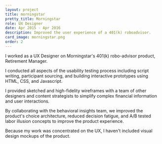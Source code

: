 ```yaml
---
layout: project
title: morningstar
pretty_title: Morningstar
role: UX Designer
date: Apr 2015 - Apr 2016 
description: Improved the user experience of a 401(k) roboadvisor. 
card_image: morningstar.png
order: 2
---
```


<p>I worked as a UX Designer on Morningstar's 401(k) robo-advisor product, Retirement Manager.</p>

<p>I conducted all aspects of the usability testing process including script writing, participant sourcing, and building interactive prototypes using HTML, CSS, and Javascript.</p>

<p>I provided sketched and high-fidelity wireframes with a team of other designers and content strategists to simplify complex financial information and user interactions.</p>

<p>By collaborating with the behavioral insights team, we improved the product's choice architecture, reduced decision fatigue, and A/B tested labor illusion concepts to improve the product experience.</p>

<p>Because my work was concentrated on the UX, I haven't included visual design mockups of the product.</p>